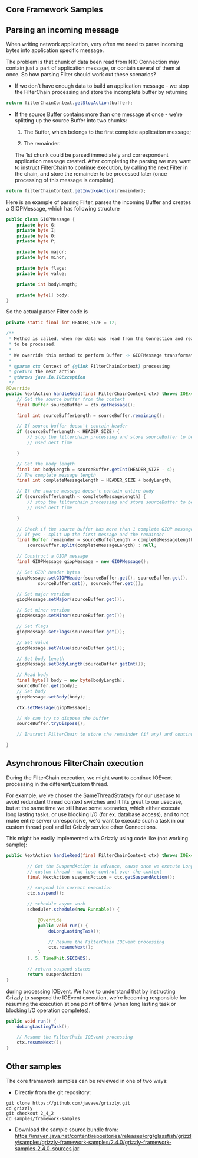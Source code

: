 ## Core Framework Samples

## Parsing an incoming message

When writing network application, very often we need to parse incoming
bytes into application specific message.

The problem is that chunk of data been read from NIO Connection may
contain just a part of application message, or contain several of them
at once. So how parsing Filter should work out these scenarios?

-   If we don't have enough data to build an application message - we
    stop the FilterChain processing and store the incomplete buffer by
    returning

```java
return filterChainContext.getStopAction(buffer);
```

-   If the source Buffer contains more than one message at once - we're
    splitting up the source Buffer into two chunks:

    1.  The Buffer, which belongs to the first complete application
        message;

    2.  The remainder.

    The 1st chunk could be parsed immediately and correspondent
    application message created. After completing the parsing we may
    want to instruct FilterChain to continue execution, by calling the
    next Filter in the chain, and store the remainder to be processed
    later (once processing of this message is complete).

```java
return filterChainContext.getInvokeAction(remainder);
```

Here is an example of parsing Filter, parses the incoming Buffer and
creates a GIOPMessage, which has following structure

```java
public class GIOPMessage {
    private byte G;
    private byte I;
    private byte O;
    private byte P;

    private byte major;
    private byte minor;

    private byte flags;
    private byte value;

    private int bodyLength;

    private byte[] body;
}
```

So the actual parser Filter code is

```java
private static final int HEADER_SIZE = 12;

/**
 * Method is called, when new data was read from the Connection and ready
 * to be processed.
 *
 * We override this method to perform Buffer -> GIOPMessage transformation.
 *
 * @param ctx Context of {@link FilterChainContext} processing
 * @return the next action
 * @throws java.io.IOException
 */
@Override
public NextAction handleRead(final FilterChainContext ctx) throws IOException {
    // Get the source buffer from the context
    final Buffer sourceBuffer = ctx.getMessage();

    final int sourceBufferLength = sourceBuffer.remaining();

    // If source buffer doesn't contain header
    if (sourceBufferLength < HEADER_SIZE) {
        // stop the filterchain processing and store sourceBuffer to be
        // used next time

    }

    // Get the body length
    final int bodyLength = sourceBuffer.getInt(HEADER_SIZE - 4);
    // The complete message length
    final int completeMessageLength = HEADER_SIZE + bodyLength;

    // If the source message doesn't contain entire body
    if (sourceBufferLength < completeMessageLength) {
        // stop the filterchain processing and store sourceBuffer to be
        // used next time

    }

    // Check if the source buffer has more than 1 complete GIOP message
    // If yes - split up the first message and the remainder
    final Buffer remainder = sourceBufferLength > completeMessageLength ?
        sourceBuffer.split(completeMessageLength) : null;

    // Construct a GIOP message
    final GIOPMessage giopMessage = new GIOPMessage();

    // Set GIOP header bytes
    giopMessage.setGIOPHeader(sourceBuffer.get(), sourceBuffer.get(),
            sourceBuffer.get(), sourceBuffer.get());

    // Set major version
    giopMessage.setMajor(sourceBuffer.get());

    // Set minor version
    giopMessage.setMinor(sourceBuffer.get());

    // Set flags
    giopMessage.setFlags(sourceBuffer.get());

    // Set value
    giopMessage.setValue(sourceBuffer.get());

    // Set body length
    giopMessage.setBodyLength(sourceBuffer.getInt());

    // Read body
    final byte[] body = new byte[bodyLength];
    sourceBuffer.get(body);
    // Set body
    giopMessage.setBody(body);

    ctx.setMessage(giopMessage);

    // We can try to dispose the buffer
    sourceBuffer.tryDispose();

    // Instruct FilterChain to store the remainder (if any) and continue execution

}
```

## Asynchronous FilterChain execution

During the FilterChain execution, we might want to continue IOEvent
processing in the different/custom thread.

For example, we've chosen the SameThreadStrategy for our usecase to
avoid redundant thread context switches and it fits great to our
usecase, but at the same time we still have some scenarios, which
either execute long lasting tasks, or use blocking I/O (for ex. database
access), and to not make entire server unresponsive, we'd want to
execute such a task in our custom thread pool and let Grizzly service
other Connections.

This might be easily implemented with Grizzly using code like (not
working sample):

```java
public NextAction handleRead(final FilterChainContext ctx) throws IOException {

        // Get the SuspendAction in advance, cause once we execute LongLastTask in the
        // custom thread - we lose control over the context
        final NextAction suspendAction = ctx.getSuspendAction();

        // suspend the current execution
        ctx.suspend();

        // schedule async work
        scheduler.schedule(new Runnable() {

            @Override
            public void run() {
                doLongLastingTask();

                // Resume the FilterChain IOEvent processing
                ctx.resumeNext();
            }
        }, 5, TimeUnit.SECONDS);

        // return suspend status
        return suspendAction;
}
```

during processing IOEvent. We have to understand that by instructing
Grizzly to suspend the IOEvent execution, we're becoming responsible for
resuming the execution at one point of time (when long lasting task or
blocking I/O operation completes).

```java
public void run() {
    doLongLastingTask();

    // Resume the FilterChain IOEvent processing
    ctx.resumeNext();
}
```

## Other samples

The core framework samples can be reviewed in one of two ways:

-   Directly from the git repository:

```
git clone https://github.com/javaee/grizzly.git
cd grizzly
git checkout 2_4_2
cd samples/framework-samples
```

-   Download the sample source bundle from:
    <https://maven.java.net/content/repositories/releases/org/glassfish/grizzly/samples/grizzly-framework-samples/2.4.0/grizzly-framework-samples-2.4.0-sources.jar>


